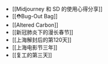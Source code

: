 - [[Midjourney 和 SD 的使用心得分享]]
- [[⛑Bug-Out Bag]]
- [[Altered Carbon]]
- [[新冠肺炎下的漫长春节]]
- [[上海解封后的第120天]]
- [[上海电影节三年]]
- [[复工的第三天]]